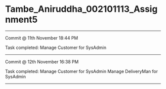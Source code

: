 # Tambe_Aniruddha_002101113_Assignment5

**************************************************************
Commit @ 11th November 18:44 PM 

Task completed: Manage Customer for SysAdmin

**************************************************************
Commit @ 12th November 16:38 PM 

Task completed: Manage Customer for SysAdmin
                Manage DeliveryMan for SysAdmin

**************************************************************
